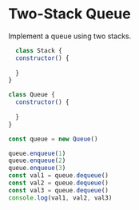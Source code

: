 # Two-Stack Queue

Implement a queue using two stacks.

```js
  class Stack {
  constructor() {
    
  }
}

class Queue {
  constructor() {
    
  }
}

const queue = new Queue()

queue.enqueue(1)
queue.enqueue(2)
queue.enqueue(3)
const val1 = queue.dequeue()
const val2 = queue.dequeue()
const val3 = queue.dequeue()
console.log(val1, val2, val3)
```